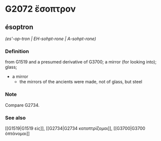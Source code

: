 # G2072 ἔσοπτρον

## ésoptron

_(es'-op-tron | EH-sohpt-rone | A-sohpt-rone)_

### Definition

from G1519 and a presumed derivative of G3700; a mirror (for looking into); glass; 

- a mirror
  - the mirrors of the ancients were made, not of glass, but steel

### Note

Compare G2734.

### See also

[[G1519|G1519 εἰς]], [[G2734|G2734 κατοπτρίζομαι]], [[G3700|G3700 ὀπτάνομαι]]
